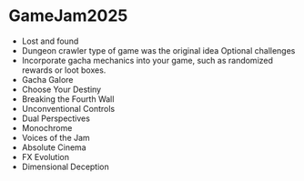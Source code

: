 # GameJam2025
- Lost and found
- Dungeon crawler type of game was the original idea
Optional challenges
- Incorporate gacha mechanics into your game, such as randomized rewards or loot boxes.
- Gacha Galore
- Choose Your Destiny
- Breaking the Fourth Wall
- Unconventional Controls
- Dual Perspectives
- Monochrome
- Voices of the Jam
- Absolute Cinema
- FX Evolution
- Dimensional Deception
